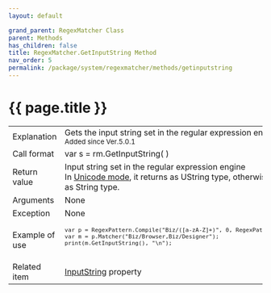 ```yaml
---
layout: default

grand_parent: RegexMatcher Class
parent: Methods
has_children: false
title: RegexMatcher.GetInputString Method
nav_order: 5
permalink: /package/system/regexmatcher/methods/getinputstring
---
```

# {{ page.title }}


<table>
  <tr>
    <td>Explanation</td>
    <td>Gets the input string set in the regular expression engine.<br><small>Added since Ver.5.0.1</small></td>
  </tr>
  <tr>
    <td>Call format</td>
    <td>var s = rm.GetInputString( )</td>
  </tr>
  <tr>
    <td>Return value</td>
    <td>Input string set in the regular expression engine<br>In <a href="/package/system/regexpattern">Unicode mode</a>, it returns as UString type, otherwise it returns as String type.</td>
  </tr>  
  <tr>
    <td>Arguments</td>
    <td>None</td>
  </tr>
  <tr>
    <td>Exception</td>
    <td>None</td>
  </tr>
  <tr>
    <td>Example of use</td>
    <td colspan="2"><code><pre>
var p = RegexPattern.Compile("Biz/([a-zA-Z]+)", 0, RegexPattern.Unicode);
var m = p.Matcher("Biz/Browser,Biz/Designer");
print(m.GetInputString(), "\n");
    </pre></code></td>
  </tr>
  <tr>
    <td>Related item</td>
    <td colspan="2"><a href="/package/system/regexmatcher/properties/inputstring">InputString</a> property</td>
  </tr>
</table>
